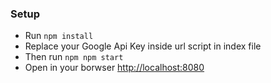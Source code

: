 ### Setup
- Run ```npm install```
- Replace your Google Api Key inside url script in index file
- Then run ```npm npm start```
- Open in your borwser [http://localhost:8080](http://localhost:8080)